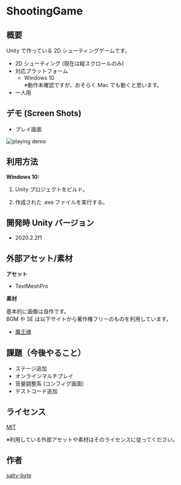 # ShootingGame

## 概要

Unity で作っている 2D シューティングゲームです。

- 2D シューティング (現在は縦スクロールのみ)
- 対応プラットフォーム
  - Windows 10  
    ※動作未確認ですが、おそらく Mac でも動くと思います。
- 一人用

## デモ (Screen Shots)

- プレイ画面

![playing demo](/Demo/Images/playing01.png)

## 利用方法

**Windows 10:**

1. Unity プロジェクトをビルド。

1. 作成された .exe ファイルを実行する。

## 開発時 Unity バージョン

- 2020.2.2f1

## 外部アセット/素材

**アセット**

- TextMeshPro

**素材**

基本的に画像は自作です。  
BGM や SE は以下サイトから著作権フリーのものを利用しています。

- [魔王魂](https://maoudamashii.jokersounds.com/)

## 課題（今後やること）

- ステージ追加
- オンラインマルチプレイ
- 音量調整系 (コンフィグ画面)
- テストコード追加

## ライセンス

[MIT](/LICENSE)

※利用している外部アセットや素材はそのライセンスに従ってください。

## 作者

[salty-byte](https://github.com/salty-byte)
